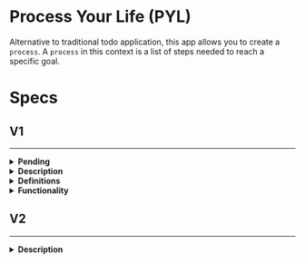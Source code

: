 # Process Your Life (PYL)

Alternative to traditional todo application, this app allows you to create a `process`. A `process` in this context is a list of steps needed to reach a specific goal.

# Specs

## V1
---

<details>
<summary><b>Pending</b></summary>

- [X] Ability to Delete Completed Task Instances
- [X] Replace Splashscreen
- [X] New Name for the Application
- [X] Info Screen for Completed Task
- [ ] Get App ready for Publishing
- [ ] Monetization for the Application
	- [ ] Ads
	- [ ] Pay to remove Ads

</details>

<details>
<summary><b>Description</b></summary>

The first milestone will be just a cross platform application that works off a local database
</details>

<details>
<summary><b>Definitions</b></summary>

- `process` 
	- a series of actions or steps taken in order to achieve a particular end
-  `task`
	- something to be done
-  `task instance`
	- Instance of a `task` that is in progress, or needs to be done
- `process instance`
		- Instance of `process` that is either in progress or needs to be done
		- Start Time
		- End Time
</details>

<details>
<summary><b>Functionality</b></summary>

1. Allows user to create a `checklist`
	1. User defines the goal
	2. User defines the task
	3. User can used CRUD operations on any of the fields
3. Allow user to create a `checklist instance`
	1. Timer is started
	2. User is given list of steps to follow
	3. User can cycle through the steps
		- Each step is marked as done
	4. When all steps is marked the `checklist instance` is finished
	5. User is displayed a prompt showing the result
		- User can share the data with friend
	6. User can view past `checklist instances`
</details>


## V2
---

<details>
<summary><b>Description</b></summary>

In this milestone the project will integrate with a backend service
- Provide authentication using some signin provider
- User `checklist` and `checklist instances` are backed up in the cloud
</details>